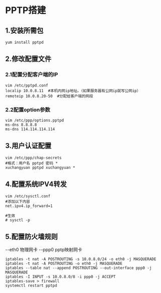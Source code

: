 # PPTP搭建

## 1.安装所需包


    yum install pptpd

## 2.修改配置文件

### 2.1配置分配客户端的IP

    vim /etc/pptpd.conf
    localip 10.0.8.11  #本机内网ip地址。（如果服务器有公网ip就写公网ip）
    remoteip 10.0.8.20-50  #分配给客户端的网段

### 2.2配置option参数

    vim /etc/ppp/options.pptpd
    ms-dns 8.8.8.8
    ms-dns 114.114.114.114

## 3.用户认证配置

    vim /etc/ppp/chap-secrets
    #格式：用户名 pptpd 密码 *
    xuchangyuan pptpd xuchangyuan *

## 4.配置系统IPV4转发

    vim /etc/sysctl.conf
    #添加以下内容
    net.ipv4.ip_forward=1

    #生效
    # sysctl -p

## 5.配置防火墙规则

--eth0 物理网卡
--ppp0 pptp映射网卡

    iptables -t nat -A POSTROUTING -s 10.0.8.0/24 -o eth0 -j MASQUERADE
    iptables -t nat -A POSTROUTING -o eth0 -j MASQUERADE
    iptables --table nat --append POSTROUTING --out-interface ppp0 -j MASQUERADE
    iptables -I INPUT -s 10.0.8.0/8 -i ppp0 -j ACCEPT
    iptables-save > firewall
    systemctl restart pptpd

